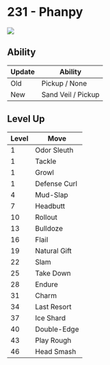 # 231 - Phanpy
![][231]

## Ability

Update | Ability
---    | ---
Old    | Pickup / None
New    | Sand Veil / Pickup

## Level Up

Level | Move
---   | ---
  1   | Odor Sleuth
  1   | Tackle
  1   | Growl
  1   | Defense Curl
  4   | Mud-Slap
  7   | Headbutt
 10   | Rollout
 13   | Bulldoze
 16   | Flail
 19   | Natural Gift
 22   | Slam
 25   | Take Down
 28   | Endure
 31   | Charm
 34   | Last Resort
 37   | Ice Shard
 40   | Double-Edge
 43   | Play Rough
 46   | Head Smash



[231]: ../img/pokemon/231.png
